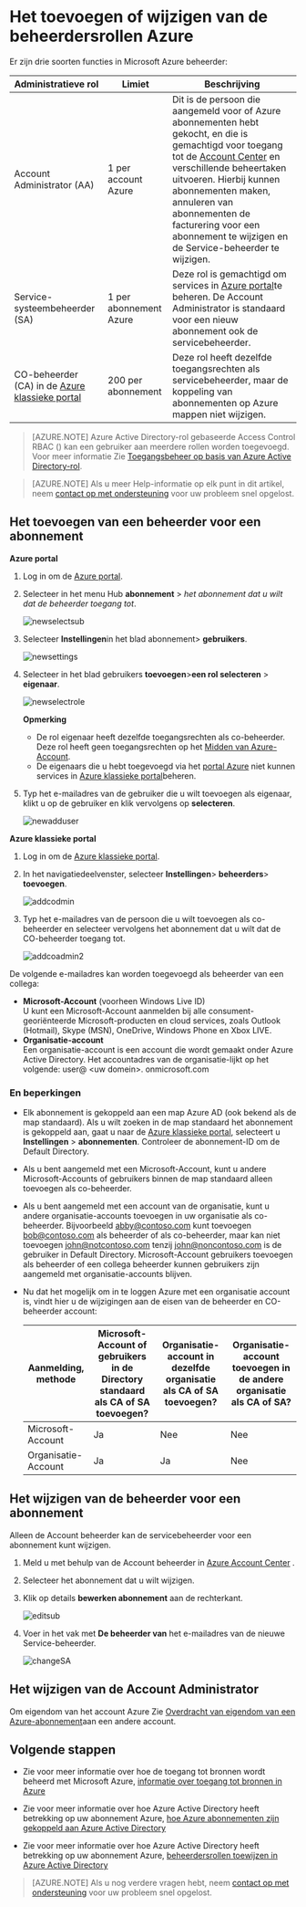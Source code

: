 <properties
    pageTitle="Het toevoegen of wijzigen van de beheerdersrollen Azure | Microsoft Azure"
    description="Hierin wordt beschreven hoe u Azure CO-beheerder, beheerder en de Administrator-Account toevoegen of wijzigen"
    services=""
    documentationCenter=""
    authors="genlin"
    manager="mbaldwin"
    editor=""
    tags="billing"/>

<tags
    ms.service="billing"
    ms.workload="na"
    ms.tgt_pltfrm="na"
    ms.devlang="na"
    ms.topic="article"
    ms.date="08/17/2016"
    ms.author="genli"/>

# <a name="how-to-add-or-change-azure-administrator-roles"></a>Het toevoegen of wijzigen van de beheerdersrollen Azure

Er zijn drie soorten functies in Microsoft Azure beheerder:

| Administratieve rol   | Limiet  | Beschrijving
| ------------- | ------------- |---------------|
|Account Administrator (AA)  | 1 per account Azure  |Dit is de persoon die aangemeld voor of Azure abonnementen hebt gekocht, en die is gemachtigd voor toegang tot de [Account Center](https://account.windowsazure.com/Home/Index) en verschillende beheertaken uitvoeren. Hierbij kunnen abonnementen maken, annuleren van abonnementen de facturering voor een abonnement te wijzigen en de Service-beheerder te wijzigen.
| Service-systeembeheerder (SA) | 1 per abonnement Azure  |Deze rol is gemachtigd om services in [Azure portal](https://portal.azure.com)te beheren. De Account Administrator is standaard voor een nieuw abonnement ook de servicebeheerder.|
|CO-beheerder (CA) in de [Azure klassieke portal](https://manage.windowsazure.com)|200 per abonnement| Deze rol heeft dezelfde toegangsrechten als servicebeheerder, maar de koppeling van abonnementen op Azure mappen niet wijzigen. |

> [AZURE.NOTE] Azure Active Directory-rol gebaseerde Access Control RBAC () kan een gebruiker aan meerdere rollen worden toegevoegd. Voor meer informatie Zie [Toegangsbeheer op basis van Azure Active Directory-rol](./active-directory/role-based-access-control-configure.md).

> [AZURE.NOTE] Als u meer Help-informatie op elk punt in dit artikel, neem [contact op met ondersteuning](https://portal.azure.com/?#blade/Microsoft_Azure_Support/HelpAndSupportBlade) voor uw probleem snel opgelost.

## <a name="how-to-add-an-admin-for-a-subscription"></a>Het toevoegen van een beheerder voor een abonnement

**Azure portal**

1. Log in om de [Azure portal](https://portal.azure.com).

2. Selecteer in het menu Hub **abonnement** > *het abonnement dat u wilt dat de beheerder toegang tot*.

    ![newselectsub](./media/billing-add-change-azure-subscription-administrator/newselectsub.png)

3. Selecteer **Instellingen**in het blad abonnement> **gebruikers**.

    ![newsettings](./media/billing-add-change-azure-subscription-administrator/newsettings.png)
4. Selecteer in het blad gebruikers **toevoegen**>**een rol selecteren** > **eigenaar**.

    ![newselectrole](./media/billing-add-change-azure-subscription-administrator/newselectrole.png)

    **Opmerking**
    - De rol eigenaar heeft dezelfde toegangsrechten als co-beheerder. Deze rol heeft geen toegangsrechten op het [Midden van Azure-Account](https://account.windowsazure.com/subscriptions).
    - De eigenaars die u hebt toegevoegd via het [portal Azure](https://portal.azure.com) niet kunnen services in [Azure klassieke portal](https://manage.windowsazure.com)beheren.  

5. Typ het e-mailadres van de gebruiker die u wilt toevoegen als eigenaar, klikt u op de gebruiker en klik vervolgens op **selecteren**.

    ![newadduser](./media/billing-add-change-azure-subscription-administrator/newadduser.png)

**Azure klassieke portal**

1. Log in om de [Azure klassieke portal](https://manage.windowsazure.com/).

2. In het navigatiedeelvenster, selecteer **Instellingen**> **beheerders**> **toevoegen**. </br>

    ![addcodmin](./media/billing-add-change-azure-subscription-administrator/addcoadmin.png)

3. Typ het e-mailadres van de persoon die u wilt toevoegen als co-beheerder en selecteer vervolgens het abonnement dat u wilt dat de CO-beheerder toegang tot.</br>

    ![addcoadmin2](./media/billing-add-change-azure-subscription-administrator/addcoadmin2.png)</br>

De volgende e-mailadres kan worden toegevoegd als beheerder van een collega:

* **Microsoft-Account** (voorheen Windows Live ID) </br>
 U kunt een Microsoft-Account aanmelden bij alle consument-georiënteerde Microsoft-producten en cloud services, zoals Outlook (Hotmail), Skype (MSN), OneDrive, Windows Phone en Xbox LIVE.
* **Organisatie-account**</br>
 Een organisatie-account is een account die wordt gemaakt onder Azure Active Directory. Het accountadres van de organisatie-lijkt op het volgende: user@ &lt;uw domein&gt;. onmicrosoft.com

### <a name="limitations-and-restrictions"></a>En beperkingen

 * Elk abonnement is gekoppeld aan een map Azure AD (ook bekend als de map standaard). Als u wilt zoeken in de map standaard het abonnement is gekoppeld aan, gaat u naar de [Azure klassieke portal](https://manage.windowsazure.com/), selecteert u **Instellingen** > **abonnementen**. Controleer de abonnement-ID om de Default Directory.

 * Als u bent aangemeld met een Microsoft-Account, kunt u andere Microsoft-Accounts of gebruikers binnen de map standaard alleen toevoegen als co-beheerder.

 * Als u bent aangemeld met een account van de organisatie, kunt u andere organisatie-accounts toevoegen in uw organisatie als co-beheerder. Bijvoorbeeld abby@contoso.com kunt toevoegen bob@contoso.com als beheerder of als co-beheerder, maar kan niet toevoegen john@notcontoso.com tenzij john@noncontoso.com is de gebruiker in Default Directory. Microsoft-Account gebruikers toevoegen als beheerder of een collega beheerder kunnen gebruikers zijn aangemeld met organisatie-accounts blijven.

 * Nu dat het mogelijk om in te loggen Azure met een organisatie account is, vindt hier u de wijzigingen aan de eisen van de beheerder en CO-beheerder account:

    Aanmelding, methode| Microsoft-Account of gebruikers in de Directory standaard als CA of SA toevoegen?  |Organisatie-account in dezelfde organisatie als CA of SA toevoegen? |Organisatie-account toevoegen in de andere organisatie als CA of SA?
    ------------- | ------------- |---------------|---------------
    Microsoft-Account |Ja|Nee|Nee
    Organisatie-Account|Ja|Ja|Nee

## <a name="how-to-change-service-administrator-for-a-subscription"></a>Het wijzigen van de beheerder voor een abonnement

Alleen de Account beheerder kan de servicebeheerder voor een abonnement kunt wijzigen.

1. Meld u met behulp van de Account beheerder in [Azure Account Center](https://account.windowsazure.com/subscriptions) .

2. Selecteer het abonnement dat u wilt wijzigen.

3. Klik op details **bewerken abonnement** aan de rechterkant. </br>

    ![editsub](./media/billing-add-change-azure-subscription-administrator/editsub.png)

4. Voer in het vak met **De beheerder van** het e-mailadres van de nieuwe Service-beheerder. </br>

    ![changeSA](./media/billing-add-change-azure-subscription-administrator/changeSA.png)

## <a name="how-to-change-the-account-administrator"></a>Het wijzigen van de Account Administrator

Om eigendom van het account Azure Zie [Overdracht van eigendom van een Azure-abonnement](billing-subscription-transfer.md)aan een andere account.

## <a name="next-steps"></a>Volgende stappen

* Zie voor meer informatie over hoe de toegang tot bronnen wordt beheerd met Microsoft Azure, [informatie over toegang tot bronnen in Azure](./active-directory/active-directory-understanding-resource-access.md)

* Zie voor meer informatie over hoe Azure Active Directory heeft betrekking op uw abonnement Azure, [hoe Azure abonnementen zijn gekoppeld aan Azure Active Directory](./active-directory/active-directory-how-subscriptions-associated-directory.md)

* Zie voor meer informatie over hoe Azure Active Directory heeft betrekking op uw abonnement Azure, [beheerdersrollen toewijzen in Azure Active Directory](./active-directory/active-directory-assign-admin-roles.md)

> [AZURE.NOTE] Als u nog verdere vragen hebt, neem [contact op met ondersteuning](https://portal.azure.com/?#blade/Microsoft_Azure_Support/HelpAndSupportBlade) voor uw probleem snel opgelost.
